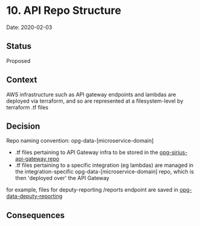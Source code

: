 # 10. API Repo Structure

Date: 2020-02-03

## Status

Proposed

## Context

AWS infrastructure such as API gateway endpoints and lambdas are deployed via terraform, and so are represented at a filesystem-level by terraform .tf files


## Decision

Repo naming convention:
opg-data-[microservice-domain]

* .tf files pertaining to API Gateway infra to be stored in the [opg-sirius-api-gateway repo](https://github.com/ministryofjustice/opg-sirius-api-gateway)
* .tf files pertaining to a specific integration (eg lambdas) are managed in the integration-specific opg-data-[microservice-domain] repo, which is then 'deployed over' the API Gateway

for example, files for deputy-reporting /reports endpoint are saved in [opg-data-deputy-reporting](https://github.com/ministryofjustice/opg-data-deputy-reporting)


## Consequences
